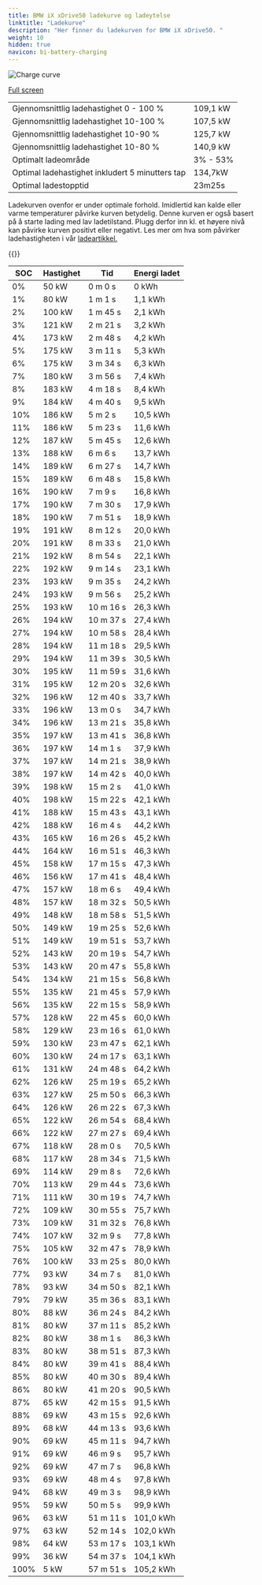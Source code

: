 ```yaml
---
title: BMW iX xDrive50 ladekurve og ladeytelse
linktitle: "Ladekurve"
description: "Her finner du ladekurven for BMW iX xDrive50. "
weight: 10
hidden: true
navicon: bi-battery-charging
---
```

<!-- markdownlint-disable MD033 -->
<img src="../chargingcurve.svg" alt="Charge curve" class="img-fluid">

[Full screen](../chargingcurve.svg)


<table class="table table-striped">
<tbody>
<tr>
<td>Gjennomsnittlig ladehastighet 0 - 100 %</td><td>109,1 kW</td>
</tr>
<tr>
<td>Gjennomsnittlig ladehastighet 10-100 %</td><td>107,5 kW</td>
</tr>
<tr>
<td>Gjennomsnittlig ladehastighet 10-90 %</td><td>125,7 kW</td>
</tr>
<tr>
<td>Gjennomsnittlig ladehastighet 10-80 %</td><td>140,9 kW</td>
</tr>
<tr>
<td>Optimalt ladeområde</td><td>3% - 53%</td>
</tr>
<tr>
<td>Optimal ladehastighet inkludert 5 minutters tap</td><td>134,7kW</td>
</tr>
<tr>
<td>Optimal ladestopptid</td><td>23m25s</td>
</tr>
</tbody>
</table>


Ladekurven ovenfor er under optimale forhold. Imidlertid kan kalde eller varme temperaturer påvirke kurven betydelig. Denne kurven er også basert på å starte lading med lav ladetilstand. Plugg derfor inn kl. et høyere nivå kan påvirke kurven positivt eller negativt. Les mer om hva som påvirker ladehastigheten i vår [ladeartikkel.](../../../../../technology/battery/charging/) 


{{<evkxdisplayaddarticle />}}
<table class="table table-striped">
<thead>
<tr><th>SOC</th><th>Hastighet</th><th>Tid</th><th>Energi ladet</th></tr>
</thead>
<tbody>
<tr>
<td>0%</td><td>50 kW</td><td> 0 m 0 s </td><td>0 kWh </td>
</tr>
<tr>
<td>1%</td><td>80 kW</td><td> 1 m 1 s </td><td>1,1 kWh </td>
</tr>
<tr>
<td>2%</td><td>100 kW</td><td> 1 m 45 s </td><td>2,1 kWh </td>
</tr>
<tr>
<td>3%</td><td>121 kW</td><td> 2 m 21 s </td><td>3,2 kWh </td>
</tr>
<tr>
<td>4%</td><td>173 kW</td><td> 2 m 48 s </td><td>4,2 kWh </td>
</tr>
<tr>
<td>5%</td><td>175 kW</td><td> 3 m 11 s </td><td>5,3 kWh </td>
</tr>
<tr>
<td>6%</td><td>175 kW</td><td> 3 m 34 s </td><td>6,3 kWh </td>
</tr>
<tr>
<td>7%</td><td>180 kW</td><td> 3 m 56 s </td><td>7,4 kWh </td>
</tr>
<tr>
<td>8%</td><td>183 kW</td><td> 4 m 18 s </td><td>8,4 kWh </td>
</tr>
<tr>
<td>9%</td><td>184 kW</td><td> 4 m 40 s </td><td>9,5 kWh </td>
</tr>
<tr>
<td>10%</td><td>186 kW</td><td> 5 m 2 s </td><td>10,5 kWh </td>
</tr>
<tr>
<td>11%</td><td>186 kW</td><td> 5 m 23 s </td><td>11,6 kWh </td>
</tr>
<tr>
<td>12%</td><td>187 kW</td><td> 5 m 45 s </td><td>12,6 kWh </td>
</tr>
<tr>
<td>13%</td><td>188 kW</td><td> 6 m 6 s </td><td>13,7 kWh </td>
</tr>
<tr>
<td>14%</td><td>189 kW</td><td> 6 m 27 s </td><td>14,7 kWh </td>
</tr>
<tr>
<td>15%</td><td>189 kW</td><td> 6 m 48 s </td><td>15,8 kWh </td>
</tr>
<tr>
<td>16%</td><td>190 kW</td><td> 7 m 9 s </td><td>16,8 kWh </td>
</tr>
<tr>
<td>17%</td><td>190 kW</td><td> 7 m 30 s </td><td>17,9 kWh </td>
</tr>
<tr>
<td>18%</td><td>190 kW</td><td> 7 m 51 s </td><td>18,9 kWh </td>
</tr>
<tr>
<td>19%</td><td>191 kW</td><td> 8 m 12 s </td><td>20,0 kWh </td>
</tr>
<tr>
<td>20%</td><td>191 kW</td><td> 8 m 33 s </td><td>21,0 kWh </td>
</tr>
<tr>
<td>21%</td><td>192 kW</td><td> 8 m 54 s </td><td>22,1 kWh </td>
</tr>
<tr>
<td>22%</td><td>192 kW</td><td> 9 m 14 s </td><td>23,1 kWh </td>
</tr>
<tr>
<td>23%</td><td>193 kW</td><td> 9 m 35 s </td><td>24,2 kWh </td>
</tr>
<tr>
<td>24%</td><td>193 kW</td><td> 9 m 56 s </td><td>25,2 kWh </td>
</tr>
<tr>
<td>25%</td><td>193 kW</td><td> 10 m 16 s </td><td>26,3 kWh </td>
</tr>
<tr>
<td>26%</td><td>194 kW</td><td> 10 m 37 s </td><td>27,4 kWh </td>
</tr>
<tr>
<td>27%</td><td>194 kW</td><td> 10 m 58 s </td><td>28,4 kWh </td>
</tr>
<tr>
<td>28%</td><td>194 kW</td><td> 11 m 18 s </td><td>29,5 kWh </td>
</tr>
<tr>
<td>29%</td><td>194 kW</td><td> 11 m 39 s </td><td>30,5 kWh </td>
</tr>
<tr>
<td>30%</td><td>195 kW</td><td> 11 m 59 s </td><td>31,6 kWh </td>
</tr>
<tr>
<td>31%</td><td>195 kW</td><td> 12 m 20 s </td><td>32,6 kWh </td>
</tr>
<tr>
<td>32%</td><td>196 kW</td><td> 12 m 40 s </td><td>33,7 kWh </td>
</tr>
<tr>
<td>33%</td><td>196 kW</td><td> 13 m 0 s </td><td>34,7 kWh </td>
</tr>
<tr>
<td>34%</td><td>196 kW</td><td> 13 m 21 s </td><td>35,8 kWh </td>
</tr>
<tr>
<td>35%</td><td>197 kW</td><td> 13 m 41 s </td><td>36,8 kWh </td>
</tr>
<tr>
<td>36%</td><td>197 kW</td><td> 14 m 1 s </td><td>37,9 kWh </td>
</tr>
<tr>
<td>37%</td><td>197 kW</td><td> 14 m 21 s </td><td>38,9 kWh </td>
</tr>
<tr>
<td>38%</td><td>197 kW</td><td> 14 m 42 s </td><td>40,0 kWh </td>
</tr>
<tr>
<td>39%</td><td>198 kW</td><td> 15 m 2 s </td><td>41,0 kWh </td>
</tr>
<tr>
<td>40%</td><td>198 kW</td><td> 15 m 22 s </td><td>42,1 kWh </td>
</tr>
<tr>
<td>41%</td><td>188 kW</td><td> 15 m 43 s </td><td>43,1 kWh </td>
</tr>
<tr>
<td>42%</td><td>188 kW</td><td> 16 m 4 s </td><td>44,2 kWh </td>
</tr>
<tr>
<td>43%</td><td>165 kW</td><td> 16 m 26 s </td><td>45,2 kWh </td>
</tr>
<tr>
<td>44%</td><td>164 kW</td><td> 16 m 51 s </td><td>46,3 kWh </td>
</tr>
<tr>
<td>45%</td><td>158 kW</td><td> 17 m 15 s </td><td>47,3 kWh </td>
</tr>
<tr>
<td>46%</td><td>156 kW</td><td> 17 m 41 s </td><td>48,4 kWh </td>
</tr>
<tr>
<td>47%</td><td>157 kW</td><td> 18 m 6 s </td><td>49,4 kWh </td>
</tr>
<tr>
<td>48%</td><td>157 kW</td><td> 18 m 32 s </td><td>50,5 kWh </td>
</tr>
<tr>
<td>49%</td><td>148 kW</td><td> 18 m 58 s </td><td>51,5 kWh </td>
</tr>
<tr>
<td>50%</td><td>149 kW</td><td> 19 m 25 s </td><td>52,6 kWh </td>
</tr>
<tr>
<td>51%</td><td>149 kW</td><td> 19 m 51 s </td><td>53,7 kWh </td>
</tr>
<tr>
<td>52%</td><td>143 kW</td><td> 20 m 19 s </td><td>54,7 kWh </td>
</tr>
<tr>
<td>53%</td><td>143 kW</td><td> 20 m 47 s </td><td>55,8 kWh </td>
</tr>
<tr>
<td>54%</td><td>134 kW</td><td> 21 m 15 s </td><td>56,8 kWh </td>
</tr>
<tr>
<td>55%</td><td>135 kW</td><td> 21 m 45 s </td><td>57,9 kWh </td>
</tr>
<tr>
<td>56%</td><td>135 kW</td><td> 22 m 15 s </td><td>58,9 kWh </td>
</tr>
<tr>
<td>57%</td><td>128 kW</td><td> 22 m 45 s </td><td>60,0 kWh </td>
</tr>
<tr>
<td>58%</td><td>129 kW</td><td> 23 m 16 s </td><td>61,0 kWh </td>
</tr>
<tr>
<td>59%</td><td>130 kW</td><td> 23 m 47 s </td><td>62,1 kWh </td>
</tr>
<tr>
<td>60%</td><td>130 kW</td><td> 24 m 17 s </td><td>63,1 kWh </td>
</tr>
<tr>
<td>61%</td><td>131 kW</td><td> 24 m 48 s </td><td>64,2 kWh </td>
</tr>
<tr>
<td>62%</td><td>126 kW</td><td> 25 m 19 s </td><td>65,2 kWh </td>
</tr>
<tr>
<td>63%</td><td>127 kW</td><td> 25 m 50 s </td><td>66,3 kWh </td>
</tr>
<tr>
<td>64%</td><td>126 kW</td><td> 26 m 22 s </td><td>67,3 kWh </td>
</tr>
<tr>
<td>65%</td><td>122 kW</td><td> 26 m 54 s </td><td>68,4 kWh </td>
</tr>
<tr>
<td>66%</td><td>122 kW</td><td> 27 m 27 s </td><td>69,4 kWh </td>
</tr>
<tr>
<td>67%</td><td>118 kW</td><td> 28 m 0 s </td><td>70,5 kWh </td>
</tr>
<tr>
<td>68%</td><td>117 kW</td><td> 28 m 34 s </td><td>71,5 kWh </td>
</tr>
<tr>
<td>69%</td><td>114 kW</td><td> 29 m 8 s </td><td>72,6 kWh </td>
</tr>
<tr>
<td>70%</td><td>113 kW</td><td> 29 m 44 s </td><td>73,6 kWh </td>
</tr>
<tr>
<td>71%</td><td>111 kW</td><td> 30 m 19 s </td><td>74,7 kWh </td>
</tr>
<tr>
<td>72%</td><td>109 kW</td><td> 30 m 55 s </td><td>75,7 kWh </td>
</tr>
<tr>
<td>73%</td><td>109 kW</td><td> 31 m 32 s </td><td>76,8 kWh </td>
</tr>
<tr>
<td>74%</td><td>107 kW</td><td> 32 m 9 s </td><td>77,8 kWh </td>
</tr>
<tr>
<td>75%</td><td>105 kW</td><td> 32 m 47 s </td><td>78,9 kWh </td>
</tr>
<tr>
<td>76%</td><td>100 kW</td><td> 33 m 25 s </td><td>80,0 kWh </td>
</tr>
<tr>
<td>77%</td><td>93 kW</td><td> 34 m 7 s </td><td>81,0 kWh </td>
</tr>
<tr>
<td>78%</td><td>93 kW</td><td> 34 m 50 s </td><td>82,1 kWh </td>
</tr>
<tr>
<td>79%</td><td>79 kW</td><td> 35 m 36 s </td><td>83,1 kWh </td>
</tr>
<tr>
<td>80%</td><td>88 kW</td><td> 36 m 24 s </td><td>84,2 kWh </td>
</tr>
<tr>
<td>81%</td><td>80 kW</td><td> 37 m 11 s </td><td>85,2 kWh </td>
</tr>
<tr>
<td>82%</td><td>80 kW</td><td> 38 m 1 s </td><td>86,3 kWh </td>
</tr>
<tr>
<td>83%</td><td>80 kW</td><td> 38 m 51 s </td><td>87,3 kWh </td>
</tr>
<tr>
<td>84%</td><td>80 kW</td><td> 39 m 41 s </td><td>88,4 kWh </td>
</tr>
<tr>
<td>85%</td><td>80 kW</td><td> 40 m 30 s </td><td>89,4 kWh </td>
</tr>
<tr>
<td>86%</td><td>80 kW</td><td> 41 m 20 s </td><td>90,5 kWh </td>
</tr>
<tr>
<td>87%</td><td>65 kW</td><td> 42 m 15 s </td><td>91,5 kWh </td>
</tr>
<tr>
<td>88%</td><td>69 kW</td><td> 43 m 15 s </td><td>92,6 kWh </td>
</tr>
<tr>
<td>89%</td><td>68 kW</td><td> 44 m 13 s </td><td>93,6 kWh </td>
</tr>
<tr>
<td>90%</td><td>69 kW</td><td> 45 m 11 s </td><td>94,7 kWh </td>
</tr>
<tr>
<td>91%</td><td>69 kW</td><td> 46 m 9 s </td><td>95,7 kWh </td>
</tr>
<tr>
<td>92%</td><td>69 kW</td><td> 47 m 7 s </td><td>96,8 kWh </td>
</tr>
<tr>
<td>93%</td><td>69 kW</td><td> 48 m 4 s </td><td>97,8 kWh </td>
</tr>
<tr>
<td>94%</td><td>68 kW</td><td> 49 m 3 s </td><td>98,9 kWh </td>
</tr>
<tr>
<td>95%</td><td>59 kW</td><td> 50 m 5 s </td><td>99,9 kWh </td>
</tr>
<tr>
<td>96%</td><td>63 kW</td><td> 51 m 11 s </td><td>101,0 kWh </td>
</tr>
<tr>
<td>97%</td><td>63 kW</td><td> 52 m 14 s </td><td>102,0 kWh </td>
</tr>
<tr>
<td>98%</td><td>64 kW</td><td> 53 m 17 s </td><td>103,1 kWh </td>
</tr>
<tr>
<td>99%</td><td>36 kW</td><td> 54 m 37 s </td><td>104,1 kWh </td>
</tr>
<tr>
<td>100%</td><td>5 kW</td><td> 57 m 51 s </td><td>105,2 kWh </td>
</tr>
</tbody>
</table>

